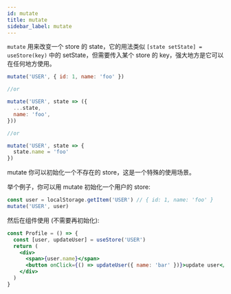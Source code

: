 ```yaml
---
id: mutate
title: mutate
sidebar_label: mutate
---
```


`mutate` 用来改变一个 store 的 state，它的用法类似 `[state setState] = useStore(key)` 中的 setState，但需要传入某个 store 的 key，强大地方是它可以在任何地方使用。

```js
mutate('USER', { id: 1, name: 'foo' })

//or

mutate('USER', state => ({
  ...state,
  name: 'foo',
}))

//or

mutate('USER', state => {
  state.name = 'foo'
})
```

mutate 你可以初始化一个不存在的 store，这是一个特殊的使用场景。

举个例子，你可以用 mutate 初始化一个用户的 store:

```jsx
const user = localStorage.getItem('USER') // { id: 1, name: 'foo' }
mutate('USER', user)
```

然后在组件使用 (不需要再初始化):

```jsx
const Profile = () => {
  const [user, updateUser] = useStore('USER')
  return (
    <div>
      <span>{user.name}</span>
      <button onClick={() => updateUser({ name: 'bar' })}>update user</button>
    </div>
  )
}
```
